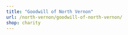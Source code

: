 ```yaml
---
title: "Goodwill of North Vernon"
url: /north-vernon/goodwill-of-north-vernon/
shop: charity
---
```

